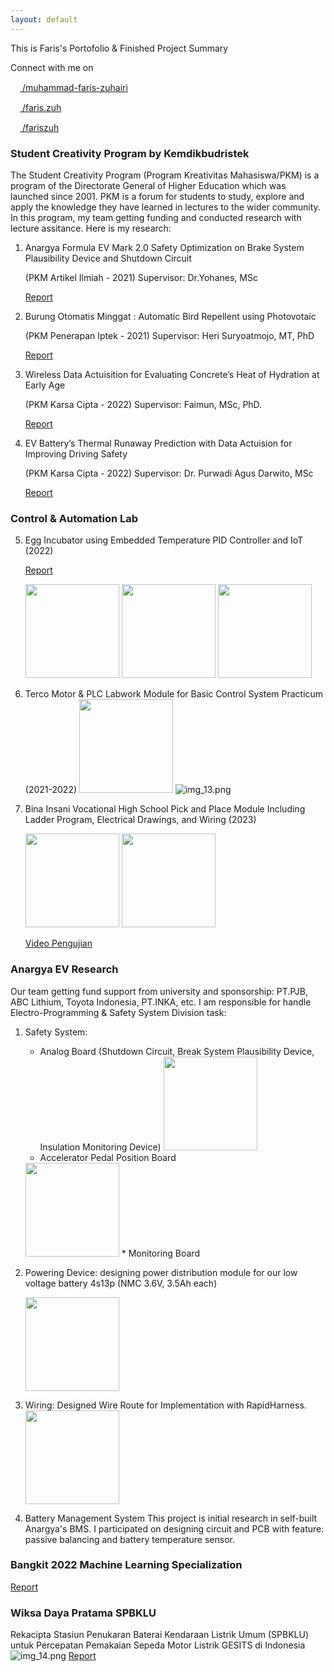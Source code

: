 ```yaml
---
layout: default
---
```

This is Faris's Portofolio & Finished Project Summary

Connect with me on

[<img src="https://content.linkedin.com/content/dam/me/business/en-us/amp/brand-site/v2/bg/LI-Logo.svg.original.svg" height="15"> /muhammad-faris-zuhairi](https://www.linkedin.com/in/muhammad-faris-zuhairi/)

[<img src="https://icon-library.com/images/instagram-small-icon/instagram-small-icon-12.jpg" height="15"> /faris.zuh](https://www.instagram.com/faris.zuh)

[<img src="https://cdn-icons-png.flaticon.com/256/25/25231.png" height=15> /fariszuh](https://github.com/fariszuh)

### Student Creativity Program by Kemdikbudristek
The Student Creativity Program (Program Kreativitas Mahasiswa/PKM) is a program of the Directorate General of Higher Education which was launched since 2001. 
PKM is a forum for students to study, explore and apply the knowledge they have learned in lectures to the wider community. 
In this program, my team getting funding and conducted research with lecture assitance. Here is my research:

1. Anargya Formula EV Mark 2.0 Safety Optimization on Brake System Plausibility Device and Shutdown Circuit

   (PKM Artikel Ilmiah - 2021) Supervisor: Dr.Yohanes, MSc 

   [Report](https://drive.google.com/file/d/1PhQYCqx3cNga5Bwk_2d478ZDWCQRFaYB/view?usp=sharing)

2. Burung Otomatis Minggat : Automatic Bird Repellent using Photovotaic 

    (PKM Penerapan Iptek - 2021) Supervisor: Heri Suryoatmojo, MT, PhD 

   [Report](https://drive.google.com/file/d/15jkfmGeAhg7mg9Sp4R30zkXuUmjkQNLm/view?usp=sharing)
   
3. Wireless Data Actuisition for Evaluating Concrete’s Heat of Hydration at Early Age

   (PKM Karsa Cipta - 2022) Supervisor: Faimun, MSc, PhD.

   [Report](https://drive.google.com/file/d/1brUnFBLFZpmZgZQtYiCr3HEU-Bk7r-g5/view?usp=sharing)

4. EV Battery’s Thermal Runaway Prediction with Data Actuision for Improving Driving Safety

    (PKM Karsa Cipta - 2022) Supervisor: Dr. Purwadi Agus Darwito, MSc

   [Report](https://drive.google.com/file/d/1ePBxKaZzkfORwJIkUyPjxptszIlHnDDB/view?usp=sharing)

### Control & Automation Lab

5. Egg Incubator using Embedded Temperature PID Controller and IoT (2022) 

   [Report](https://drive.google.com/file/d/1-dwvOXYnXfp4yo8YYwyItHiJ5cvomVyj/view?usp=sharing)
   
   <img src="img_10.png" height="150">
   <img src="img_11.png" height="150">
   <img src="img_12.png" height="150">

6. Terco Motor & PLC Labwork Module for Basic Control System Practicum (2021-2022)
   <img src="Portofolio/LKO Modul DSP.jpg" height="150">
   ![img_13.png](img_13.png)

7. Bina Insani Vocational High School Pick and Place Module Including Ladder Program, Electrical Drawings, and Wiring (2023)

   <img src="img_9.png" height="150">
   <img src="Portofolio/SKUBI Serah Terima.jpg" height="150">
   
   [Video Pengujian](https://youtu.be/rrkpYw3nQpU?si=PWYrqeH3i1iGD9lV)

### Anargya EV Research
Our team getting fund support from university and sponsorship: PT.PJB, ABC Lithium, Toyota Indonesia, PT.INKA, etc.
I am responsible for handle Electro-Programming & Safety System Division task:
1. Safety System:
   
   * Analog Board (Shutdown Circuit, Break System Plausibility Device, Insulation Monitoring Device)
      <img src=img_5.png height=150>
   * Accelerator Pedal Position Board
   <img src="img_8.png" height="150">
   * Monitoring Board
   <img src="">
 
2. Powering Device: designing power distribution module for our low voltage battery 4s13p (NMC 3.6V, 3.5Ah each)
   
   <img src="img_7.png" height="150">

3. Wiring:
    Designed Wire Route for Implementation with RapidHarness.
   <img src=img_6.png height=150>
4. Battery Management System
   This project is initial research in self-built Anargya's BMS. I participated on designing circuit and PCB with feature:
   passive balancing and battery temperature sensor.

### Bangkit 2022 Machine Learning Specialization
[Report](https://docs.google.com/presentation/d/1r7WTBCHRCI2BNKevAhDl_rngdYhQRUjK/edit?usp=sharing&ouid=106161345376668057829&rtpof=true&sd=true)

### Wiksa Daya Pratama SPBKLU
Rekacipta Stasiun Penukaran Baterai Kendaraan Listrik Umum (SPBKLU)
untuk Percepatan Pemakaian Sepeda Motor Listrik GESITS di Indonesia
![img_14.png](img_14.png)
[Report](https://drive.google.com/file/d/1NYKLdQfIwY2d2VdwtecfcgcjT2Cf7ffJ/view?usp=sharing)

